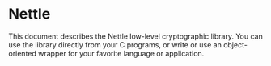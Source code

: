 # Nettle

This document describes the Nettle low-level cryptographic library.  You
can use the library directly from your C programs, or write or use an
object-oriented wrapper for your favorite language or application.

